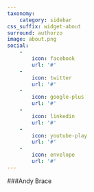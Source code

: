 ```yaml
---
taxonomy:
    category: sidebar
css_suffix: widget-about
surround: authorzo
image: about.png
social:
    -
        icon: facebook
        url: '#'
    -
        icon: twitter
        url: '#'
    -
        icon: google-plus
        url: '#'
    -
        icon: linkedin
        url: '#'
    -
        icon: youtube-play
        url: '#'
    -
        icon: envelope
        url: '#'
---
```


###Andy Brace


